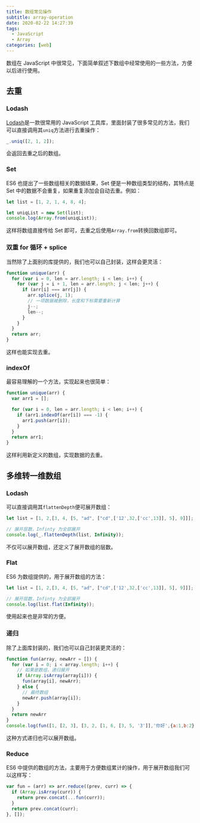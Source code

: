 ```yaml
---
title: 数组常见操作	
subtitle: array-operation
date: 2020-02-22 14:27:39
tags:
  - JavaScript
  - Array
categories: [web]
---
```

数组在 JavaScript 中很常见，下面简单叙述下数组中经常使用的一些方法，方便以后进行使用。

<!-- more -->
## 去重
### Lodash
[Lodash](https://www.lodashjs.com/)是一款很常用的 JavaScript 工具库，里面封装了很多常见的方法，我们可以直接调用其`uniq`方法进行去重操作：
```javascript
_.uniq([2, 1, 2]);
```
会返回去重之后的数组。
### Set
ES6 也提出了一些数组相关的数据结果，Set 便是一种数组类型的结构，其特点是 Set 中的数据不会重复，如果重复添加会自动去重。例如：
```javascript
let list = [1, 2, 1, 4, 8, 4];

let uniqList = new Set(list);
console.log(Array.from(uniqList));
```
这样将数组直接传给 Set 即可，去重之后使用`Array.from`转换回数组即可。
### 双重 for 循环 + splice
当然除了上面别的库提供的，我们也可以自己封装，这样会更灵活：
```javascript
function unique(arr) {
  for (var i = 0, len = arr.length; i < len; i++) {
    for (var j = i + 1, len = arr.length; j < len; j++) {
      if (arr[i] === arr[j]) {
        arr.splice(j, 1);
        // 一项数据被删除，长度和下标需要重新计算
        j--;
        len--;
      }
    }
  }
  return arr;
}
```
这样也能实现去重。
### indexOf
最容易理解的一个方法，实现起来也很简单：
```javascript
function unique(arr) {
  var arr1 = [];

  for (var i = 0, len = arr.length; i < len; i++) {
    if (arr1.indexOf(arr[i]) === -1) {
      arr1.push(arr[i]);
    }
  }
  return arr1;
}
```
这样利用新定义的数组，实现数据的去重。

## 多维转一维数组
### Lodash
可以直接调用其`flattenDepth`便可展开数组：
```javascript
let list = [1, 2,[3, 4, [5, "ad", ["cd",['12',32,['cc',13]], 5], 9]]];

// 展开层数，Infinty 为全部展开
console.log(_.flattenDepth(list, Infinity));
```
不仅可以展开数组，还定义了展开数组的层数。
### Flat
ES6 为数组提供的，用于展开数组的方法：
```javascript
let list = [1, 2,[3, 4, [5, "ad", ["cd",['12',32,['cc',13]], 5], 9]]];

// 展开层数，Infinty 为全部展开
console.log(list.flat(Infinity));
```
使用起来也是非常的方便。
### 递归
除了上面库封装的，我们也可以自己封装更灵活的：
```javascript
function fun(array, newArr = []) {
  for (var i = 0; i < array.length; i++) {
    // 如果是数组，递归展开
    if (Array.isArray(array[i])) {
      fun(array[i], newArr);
    } else {
      // 最终数组
      newArr.push(array[i]);
    }
  }
  return newArr
}
console.log(fun([1, [2, 3], [3, 2, [1, 6, [3, 5, '3']],'你好',{a:1,b:2}]]));
```
这种方式递归也可以展开数组。
### Reduce
ES6 中提供的数组的方法，主要用于方便数组累计的操作，用于展开数组我们可以这样写：
```javascript
var fun = (arr) => arr.reduce((prev, curr) => {
  if (Array.isArray(curr)) {
    return prev.concat(...fun(curr));
  }
  return prev.concat(curr);
}, []);
```